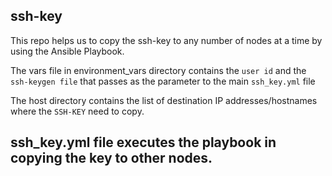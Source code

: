 ## ssh-key

This repo helps us to copy the ssh-key to any number of nodes at a time by using the Ansible Playbook.

The vars file in environment_vars directory contains the `user id` and the `ssh-keygen file` that passes as the parameter to the main `ssh_key.yml` file

The host directory contains the list of destination IP addresses/hostnames where the `SSH-KEY` need to copy.

## ssh_key.yml file executes the playbook in copying the key to other nodes.

